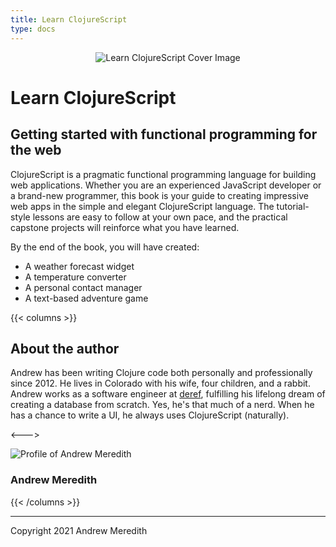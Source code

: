 ```yaml
---
title: Learn ClojureScript
type: docs
---
```


<div style="text-align:center;">
    <img src="/img/learn-clojurescript-cover.jpg" alt="Learn ClojureScript Cover Image" title="Learn ClojureScript Cover Image" style="max-width:400px" />
</div>

# Learn ClojureScript

## Getting started with functional programming for the web

ClojureScript is a pragmatic functional programming language for building web applications. Whether
you are an experienced JavaScript developer or a brand-new programmer, this book is your guide to
creating impressive web apps in the simple and elegant ClojureScript language. The tutorial-style lessons
are easy to follow at your own pace, and the practical capstone projects will reinforce what you have
learned.

By the end of the book, you will have created:

- A weather forecast widget
- A temperature converter
- A personal contact manager
- A text-based adventure game

{{< columns >}}

## About the author

Andrew has been writing Clojure code both personally and professionally since 2012. He lives in Colorado with his wife, four children, and a rabbit. Andrew works as a software engineer at [deref](https://www.deref.io/), fulfilling his lifelong dream of creating a database from scratch. Yes, he's that much of a nerd. When he has a chance to write a UI, he always uses ClojureScript (naturally).

<--->

<div class="profile">
    <img src="/img/profile.jpg" class="profile" alt="Profile of Andrew Meredith" title="Author Profile" />
    <h3>Andrew Meredith</h3>
</div>

<div class="social-links">
    <div>
        <a href="http://www.linkedin.com/in/andrewsmeredith" title="Follow on LinkedIn">
            <i class="fab fa-linkedin-in" aria-hidden="true"></i>
        </a>
    </div>
    <div>
        <a href="https://dev.to/kendru" title="DEV Profile">
            <i class="fab fa-dev" aria-hidden="true"></i>
        </a>
    </div>
    <div>
        <a href="https://github.com/kendru" title="Follow on GitHub">
            <i class="fab fa-github" aria-hidden="true"></i>
        </a>
    </div>
    <div>
        <a href="https://twitter.com/asmeredith" title="Follow on Twitter">
            <i class="fab fa-twitter" aria-hidden="true"></i>
        </a>
    </div>
</div>

{{< /columns >}}

---

<footer class="attribution">

Copyright 2021 Andrew Meredith

</footer>
